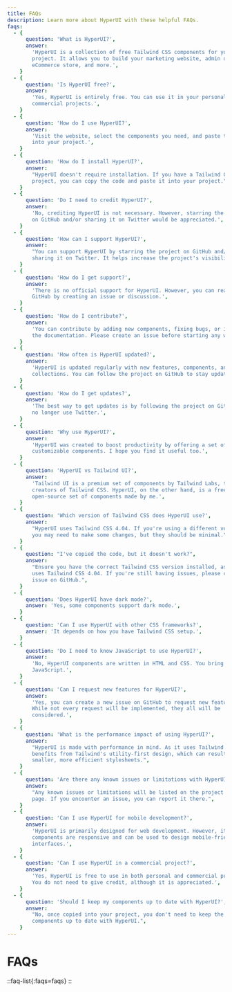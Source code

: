 ```yaml
---
title: FAQs
description: Learn more about HyperUI with these helpful FAQs.
faqs:
  - {
      question: 'What is HyperUI?',
      answer:
        'HyperUI is a collection of free Tailwind CSS components for your next
        project. It allows you to build your marketing website, admin dashboard,
        eCommerce store, and more.',
    }
  - {
      question: 'Is HyperUI free?',
      answer:
        'Yes, HyperUI is entirely free. You can use it in your personal or
        commercial projects.',
    }
  - {
      question: 'How do I use HyperUI?',
      answer:
        'Visit the website, select the components you need, and paste the code
        into your project.',
    }
  - {
      question: 'How do I install HyperUI?',
      answer:
        "HyperUI doesn't require installation. If you have a Tailwind CSS
        project, you can copy the code and paste it into your project.",
    }
  - {
      question: 'Do I need to credit HyperUI?',
      answer:
        'No, crediting HyperUI is not necessary. However, starring the project
        on GitHub and/or sharing it on Twitter would be appreciated.',
    }
  - {
      question: 'How can I support HyperUI?',
      answer:
        "You can support HyperUI by starring the project on GitHub and/or
        sharing it on Twitter. It helps increase the project's visibility.",
    }
  - {
      question: 'How do I get support?',
      answer:
        'There is no official support for HyperUI. However, you can reach out on
        GitHub by creating an issue or discussion.',
    }
  - {
      question: 'How do I contribute?',
      answer:
        'You can contribute by adding new components, fixing bugs, or improving
        the documentation. Please create an issue before starting any work.',
    }
  - {
      question: 'How often is HyperUI updated?',
      answer:
        'HyperUI is updated regularly with new features, components, and
        collections. You can follow the project on GitHub to stay updated.',
    }
  - {
      question: 'How do I get updates?',
      answer:
        'The best way to get updates is by following the project on GitHub as I
        no longer use Twitter.',
    }
  - {
      question: 'Why use HyperUI?',
      answer:
        'HyperUI was created to boost productivity by offering a set of easily
        customizable components. I hope you find it useful too.',
    }
  - {
      question: 'HyperUI vs Tailwind UI?',
      answer:
        'Tailwind UI is a premium set of components by Tailwind Labs, the
        creators of Tailwind CSS. HyperUI, on the other hand, is a free,
        open-source set of components made by me.',
    }
  - {
      question: 'Which version of Tailwind CSS does HyperUI use?',
      answer:
        "HyperUI uses Tailwind CSS 4.04. If you're using a different version,
        you may need to make some changes, but they should be minimal.",
    }
  - {
      question: "I've copied the code, but it doesn't work?",
      answer:
        "Ensure you have the correct Tailwind CSS version installed, as HyperUI
        uses Tailwind CSS 4.04. If you're still having issues, please create an
        issue on GitHub.",
    }
  - {
      question: 'Does HyperUI have dark mode?',
      answer: 'Yes, some components support dark mode.',
    }
  - {
      question: 'Can I use HyperUI with other CSS frameworks?',
      answer: 'It depends on how you have Tailwind CSS setup.',
    }
  - {
      question: 'Do I need to know JavaScript to use HyperUI?',
      answer:
        'No, HyperUI components are written in HTML and CSS. You bring your own
        JavaScript.',
    }
  - {
      question: 'Can I request new features for HyperUI?',
      answer:
        'Yes, you can create a new issue on GitHub to request new features.
        While not every request will be implemented, they all will be
        considered.',
    }
  - {
      question: 'What is the performance impact of using HyperUI?',
      answer:
        "HyperUI is made with performance in mind. As it uses Tailwind CSS, it
        benefits from Tailwind's utility-first design, which can result in
        smaller, more efficient stylesheets.",
    }
  - {
      question: 'Are there any known issues or limitations with HyperUI?',
      answer:
        "Any known issues or limitations will be listed on the project's GitHub
        page. If you encounter an issue, you can report it there.",
    }
  - {
      question: 'Can I use HyperUI for mobile development?',
      answer:
        'HyperUI is primarily designed for web development. However, its
        components are responsive and can be used to design mobile-friendly
        interfaces.',
    }
  - {
      question: 'Can I use HyperUI in a commercial project?',
      answer:
        'Yes, HyperUI is free to use in both personal and commercial projects.
        You do not need to give credit, although it is appreciated.',
    }
  - {
      question: 'Should I keep my components up to date with HyperUI?',
      answer:
        "No, once copied into your project, you don't need to keep the
        components up to date with HyperUI.",
    }
---
```


# FAQs

<!-- prettier-ignore -->
::faq-list{:faqs=faqs}
::
